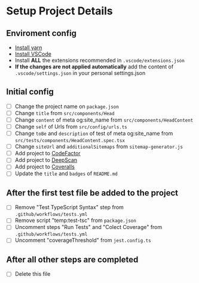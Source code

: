 # Setup Project Details

## Enviroment config

- [Install yarn](https://classic.yarnpkg.com/en/docs/install/)
- [Install VSCode](https://code.visualstudio.com/Download)
- Install **ALL** the extensions recommended in `.vscode/extensions.json`
- **If the changes are not applied automatically** add the content of `.vscode/settings.json` in your personal settings.json

## Initial config

- [ ] Change the project name on `package.json`
- [ ] Change `title` from `src/components/Head`
- [ ] Change `content` of meta og:site_name from `src/components/HeadContent`
- [ ] Change `self` of Urls from `src/config/urls.ts`
- [ ] Change `toBe` and `description` of test of meta og:site_name from `src/tests/components/HeadContent.spec.tsx`
- [ ] Change `siteUrl` and `additionalSitemaps` from `sitemap-generator.js`
- [ ] Add project to [CodeFactor](https://www.codefactor.io/)
- [ ] Add project to [DeepScan](https://deepscan.io/dashboard/#view=team&tid=13883)
- [ ] Add project to [Coveralls](https://coveralls.io/welcome)
- [ ] Update the `title` and `badges` of `README.md`

## After the first test file be added to the project

- [ ] Remove "Test TypeScript Syntax" step from `.github/workflows/tests.yml`
- [ ] Remove script "temp:test-tsc" from `package.json`
- [ ] Uncomment steps "Run Tests" and "Colect Coverage" from `.github/workflows/tests.yml`
- [ ] Uncomment "coverageThreshold" from `jest.config.ts`

## After all other steps are completed

- [ ] Delete this file
